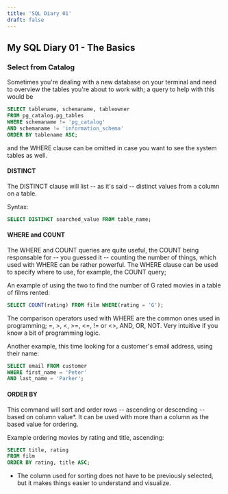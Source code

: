 ```yaml
---
title: 'SQL Diary 01'
draft: false
---
```


## My SQL Diary 01 - The Basics


### Select from Catalog

Sometimes you're dealing with a new database
on your terminal and need to overview the tables
you're about to work with; a query to help with
this would be

```SQL
SELECT tablename, schemaname, tableowner
FROM pg_catalog.pg_tables
WHERE schemaname != 'pg_catalog'
AND schemaname != 'information_schema'
ORDER BY tablename ASC;
```

and the WHERE clause can be omitted in case
you want to see the system tables as well.

#### DISTINCT

The DISTINCT clause will list -- as it's said
 -- distinct values from a column on a table.

Syntax:
```SQL
SELECT DISTINCT searched_value FROM table_name;
```


#### WHERE and COUNT

The WHERE and COUNT queries are quite useful, the
COUNT being responsable for -- you guessed it -- counting
the number of things, which used with WHERE can be rather
powerful. The WHERE clause can be used to specify 
where to use, for example, the COUNT query;

An example of using the two to find the number of G rated
movies in a table of films rented:

```SQL
SELECT COUNT(rating) FROM film WHERE(rating = 'G');
```

The comparison operators used with WHERE are the common
ones used in programming; =, >, <, >=, <=, != or <>,
AND, OR, NOT. Very intuitive if you know a bit of programming
logic.

Another example, this time looking for a customer's email
address, using their name:

```SQL
SELECT email FROM customer
WHERE first_name = 'Peter'
AND last_name = 'Parker';
```

#### ORDER BY

This command will sort and order rows -- ascending or 
descending -- based on column value*. It can be used
with more than a column as the based value for ordering.

Example ordering movies by rating and title, ascending:

```SQL
SELECT title, rating
FROM film
ORDER BY rating, title ASC;
```

* The column used for sorting does not have to be 
previously selected, but it makes things easier
to understand and visualize.
